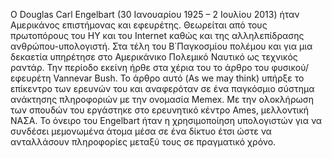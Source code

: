 Ο Douglas Carl Engelbart (30 Ιανουαρίου 1925 – 2 Ιουλίου 2013) ήταν Αμερικάνος επιστήμονας και εφευρέτης. Θεωρείται από τους πρωτοπόρους του ΗΥ και του Internet καθώς και της αλληλεπίδρασης ανθρώπου-υπολογιστή. Στα τέλη του Β΄Παγκοσμίου πολέμου και για μια δεκαετία υπηρέτησε στο Αμερικάνικο Πολεμικό Ναυτικό ως τεχνικός ραντάρ. Την περίοδο εκείνη ήρθε στα χέρια του το άρθρο του φυσικού/εφευρέτη Vannevar Bush. Το άρθρο αυτό (As we may think) υπήρξε το επίκεντρο των ερευνών του και αναφερόταν σε ένα παγκόσμιο σύστημα ανάκτησης πληροφοριών με την ονομασία Memex. Με την ολοκλήρωση των σπουδών του εργάστηκε στο ερευνητικό κέντρο Ames, μελλοντική ΝΑΣΑ. Το όνειρο του Engelbart ήταν η χρησιμοποίηση υπολογιστών για να συνδέσει μεμονωμένα άτομα μέσα σε ένα δίκτυο έτσι ώστε να ανταλλάσουν πληροφορίες μεταξύ τους σε πραγματικό χρόνο. 








